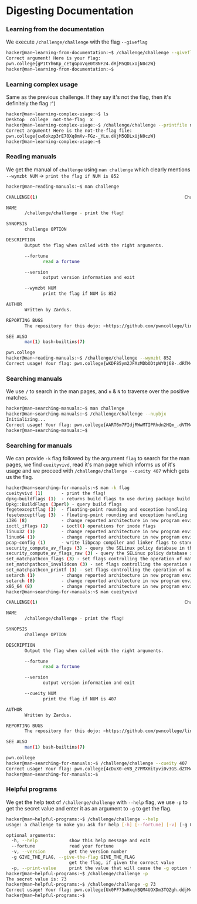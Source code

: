 # Digesting Documentation

### Learning from the documentation
We execute `/challenge/challenge` with the flag `--giveflag`
```bash
hacker@man~learning-from-documentation:~$ /challenge/challenge --giveflag
Correct argument! Here is your flag:
pwn.college{gP1tYh6Kp_cEtgGpoVqe0t8NF24.dRjM5QDLxUjN0czW}
hacker@man~learning-from-documentation:~$ 
```

### Learning complex usage
Same as the previous challenge.
If they say it's not the flag, then it's definitely the flag :^)
```bash
hacker@man~learning-complex-usage:~$ ls
Desktop  college  not-the-flag  x
hacker@man~learning-complex-usage:~$ /challenge/challenge --printfile not-the-flag
Correct argument! Here is the not-the-flag file:
pwn.college{cw6okzp3rE70Xq8mXv-FGz-_YLu.dVjM5QDLxUjN0czW}
hacker@man~learning-complex-usage:~$ 
```

### Reading manuals
We get the manual of `challenge` using `man challenge` which clearly mentions `--wymzbt NUM` -> `print the flag if NUM is 852`
```bash
hacker@man~reading-manuals:~$ man challenge

CHALLENGE(1)                                                        Challenge Commands                                                        CHALLENGE(1)

NAME
       /challenge/challenge - print the flag!

SYNOPSIS
       challenge OPTION

DESCRIPTION
       Output the flag when called with the right arguments.

       --fortune
              read a fortune

       --version
              output version information and exit

       --wymzbt NUM
              print the flag if NUM is 852

AUTHOR
       Written by Zardus.

REPORTING BUGS
       The repository for this dojo: <https://github.com/pwncollege/linux-luminarium/>

SEE ALSO
       man(1) bash-builtins(7)

pwn.college                                                              May 2024                                                             CHALLENGE(1)
hacker@man~reading-manuals:~$ /challenge/challenge --wymzbt 852
Correct usage! Your flag: pwn.college{wKDF85ym2JFAzMDbODtpWY0j68-.dRTM4QDLxUjN0czW}
```

### Searching manuals
We use `/` to search in the man pages, and `n` & `N` to traverse over the positive matches.
```bash
hacker@man~searching-manuals:~$ man challenge
hacker@man~searching-manuals:~$ /challenge/challenge --nuybjx
Initializing...
Correct usage! Your flag: pwn.college{AART6m7FIdjRWwMTIPRhdn2HQm_.dVTM4QDLxUjN0czW}
hacker@man~searching-manuals:~$ 
```

### Searching for manuals
We can provide `-k` flag followed by the argument `flag` to search for the man pages, we find `cueityvivd`, read it's man page which informs us of it's usage and we proceed with `/challenge/challenge --cueity 407` which gets us the flag.
```bash
hacker@man~searching-for-manuals:~$ man -k flag
cueityvivd (1)       - print the flag!
dpkg-buildflags (1)  - returns build flags to use during package build
Dpkg::BuildFlags (3perl) - query build flags
fegetexceptflag (3)  - floating-point rounding and exception handling
fesetexceptflag (3)  - floating-point rounding and exception handling
i386 (8)             - change reported architecture in new program environment and/or set personality flags
ioctl_iflags (2)     - ioctl() operations for inode flags
linux32 (1)          - change reported architecture in new program environment and/or set personality flags
linux64 (1)          - change reported architecture in new program environment and/or set personality flags
pcap-config (1)      - write libpcap compiler and linker flags to standard output
security_compute_av_flags (3) - query the SELinux policy database in the kernel
security_compute_av_flags_raw (3) - query the SELinux policy database in the kernel
set_matchpathcon_flags (3) - set flags controlling the operation of matchpathcon or matchpathcon_index and configure the behaviour of validity checking and...
set_matchpathcon_invalidcon (3) - set flags controlling the operation of matchpathcon or matchpathcon_index and configure the behaviour of validity checkin...
set_matchpathcon_printf (3) - set flags controlling the operation of matchpathcon or matchpathcon_index and configure the behaviour of validity checking an...
setarch (1)          - change reported architecture in new program environment and/or set personality flags
setarch (8)          - change reported architecture in new program environment and/or set personality flags
x86_64 (8)           - change reported architecture in new program environment and/or set personality flags
hacker@man~searching-for-manuals:~$ man cueityvivd

CHALLENGE(1)                                                        Challenge Commands                                                        CHALLENGE(1)

NAME
       /challenge/challenge - print the flag!

SYNOPSIS
       challenge OPTION

DESCRIPTION
       Output the flag when called with the right arguments.

       --fortune
              read a fortune

       --version
              output version information and exit

       --cueity NUM
              print the flag if NUM is 407

AUTHOR
       Written by Zardus.

REPORTING BUGS
       The repository for this dojo: <https://github.com/pwncollege/linux-luminarium/>

SEE ALSO
       man(1) bash-builtins(7)

pwn.college                                                              May 2024                                                             CHALLENGE(1)
hacker@man~searching-for-manuals:~$ /challenge/challenge --cueity 407
Correct usage! Your flag: pwn.college{4cDuX0-eVB_Z7PMXHityvi0v3GS.dZTM4QDLxUjN0czW}
hacker@man~searching-for-manuals:~$ 
```

### Helpful programs
We get the help text of `/challenge/challenge` with `--help` flag, we use `-p` to get the secret value and enter it as an argument to `-g` to get the flag.
```bash
hacker@man~helpful-programs:~$ /challenge/challenge --help
usage: a challenge to make you ask for help [-h] [--fortune] [-v] [-g GIVE_THE_FLAG] [-p]

optional arguments:
  -h, --help            show this help message and exit
  --fortune             read your fortune
  -v, --version         get the version number
  -g GIVE_THE_FLAG, --give-the-flag GIVE_THE_FLAG
                        get the flag, if given the correct value
  -p, --print-value     print the value that will cause the -g option to give you the flag
hacker@man~helpful-programs:~$ /challenge/challenge -p
The secret value is: 73
hacker@man~helpful-programs:~$ /challenge/challenge -g 73
Correct usage! Your flag: pwn.college{Ux0PF73wHxqhBQM4UOXDm3TQZgh.ddjM4QDLxUjN0czW}
hacker@man~helpful-programs:~$ 
```